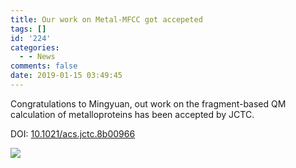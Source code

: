```yaml
---
title: Our work on Metal-MFCC got accepeted
tags: []
id: '224'
categories:
  - - News
comments: false
date: 2019-01-15 03:49:45
---
```


Congratulations to Mingyuan, out work on the fragment-based QM calculation of metalloproteins has been accepted by JCTC.

DOI: [10.1021/acs.jctc.8b00966](https://pubs.acs.org/doi/10.1021/acs.jctc.8b00966)

![](https://img.njzjz.win/?url=https://api.njzjz.win/1upyh5yCvA5J4tRnTksTk0PbHhu9giVVI)